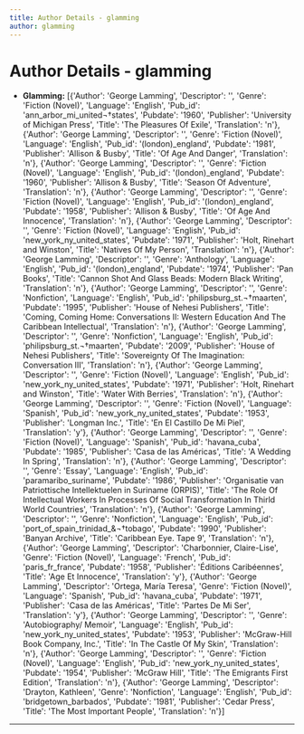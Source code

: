 ```yaml
---
title: Author Details - glamming
author: glamming
---
```


# Author Details - glamming

<ul>
    <li><strong>Glamming:</strong> [{'Author': 'George Lamming', 'Descriptor': '', 'Genre': 'Fiction (Novel)', 'Language': 'English', 'Pub_id': 'ann_arbor_mi_united¬†states', 'Pubdate': '1960', 'Publisher': 'University of Michigan Press', 'Title': 'The Pleasures Of Exile', 'Translation': 'n'}, {'Author': 'George Lamming', 'Descriptor': '', 'Genre': 'Fiction (Novel)', 'Language': 'English', 'Pub_id': '(london)_england', 'Pubdate': '1981', 'Publisher': 'Allison & Busby', 'Title': 'Of Age And Danger', 'Translation': 'n'}, {'Author': 'George Lamming', 'Descriptor': '', 'Genre': 'Fiction (Novel)', 'Language': 'English', 'Pub_id': '(london)_england', 'Pubdate': '1960', 'Publisher': 'Allison & Busby', 'Title': 'Season Of Adventure', 'Translation': 'n'}, {'Author': 'George Lamming', 'Descriptor': '', 'Genre': 'Fiction (Novel)', 'Language': 'English', 'Pub_id': '(london)_england', 'Pubdate': '1958', 'Publisher': 'Allison & Busby', 'Title': 'Of Age And Innocence', 'Translation': 'n'}, {'Author': 'George Lamming', 'Descriptor': '', 'Genre': 'Fiction (Novel)', 'Language': 'English', 'Pub_id': 'new_york_ny_united_states', 'Pubdate': '1971', 'Publisher': 'Holt, Rinehart and Winston', 'Title': 'Natives Of My Person', 'Translation': 'n'}, {'Author': 'George Lamming', 'Descriptor': '', 'Genre': 'Anthology', 'Language': 'English', 'Pub_id': '(london)_england', 'Pubdate': '1974', 'Publisher': 'Pan Books', 'Title': 'Cannon Shot And Glass Beads: Modern Black Writing', 'Translation': 'n'}, {'Author': 'George Lamming', 'Descriptor': '', 'Genre': 'Nonfiction', 'Language': 'English', 'Pub_id': 'philipsburg_st.¬†maarten', 'Pubdate': '1995', 'Publisher': 'House of Nehesi Publishers', 'Title': 'Coming, Coming Home: Conversations II: Western Education And The Caribbean Intellectual', 'Translation': 'n'}, {'Author': 'George Lamming', 'Descriptor': '', 'Genre': 'Nonfiction', 'Language': 'English', 'Pub_id': 'philipsburg_st.¬†maarten', 'Pubdate': '2009', 'Publisher': 'House of Nehesi Publishers', 'Title': 'Sovereignty Of The Imagination: Conversation III', 'Translation': 'n'}, {'Author': 'George Lamming', 'Descriptor': '', 'Genre': 'Fiction (Novel)', 'Language': 'English', 'Pub_id': 'new_york_ny_united_states', 'Pubdate': '1971', 'Publisher': 'Holt, Rinehart and Winston', 'Title': 'Water With Berries', 'Translation': 'n'}, {'Author': 'George Lamming', 'Descriptor': '', 'Genre': 'Fiction (Novel)', 'Language': 'Spanish', 'Pub_id': 'new_york_ny_united_states', 'Pubdate': '1953', 'Publisher': 'Longman Inc.', 'Title': 'En El Castillo De Mi Piel', 'Translation': 'y'}, {'Author': 'George Lamming', 'Descriptor': '', 'Genre': 'Fiction (Novel)', 'Language': 'Spanish', 'Pub_id': 'havana_cuba', 'Pubdate': '1985', 'Publisher': 'Casa de las Américas', 'Title': 'A Wedding In Spring', 'Translation': 'n'}, {'Author': 'George Lamming', 'Descriptor': '', 'Genre': 'Essay', 'Language': 'English', 'Pub_id': 'paramaribo_suriname', 'Pubdate': '1986', 'Publisher': 'Organisatie van Patriottische Intellektuelen in Suriname (ORPIS)', 'Title': 'The Role Of Intellectual Workers In Processes Of Social Transformation In Thirld World Countries', 'Translation': 'n'}, {'Author': 'George Lamming', 'Descriptor': '', 'Genre': 'Nonfiction', 'Language': 'English', 'Pub_id': 'port_of_spain_trinidad_&¬†tobago', 'Pubdate': '1990', 'Publisher': 'Banyan Archive', 'Title': 'Caribbean Eye. Tape 9', 'Translation': 'n'}, {'Author': 'George Lamming', 'Descriptor': 'Charbonnier, Claire-Lise', 'Genre': 'Fiction (Novel)', 'Language': 'French', 'Pub_id': 'paris_fr_france', 'Pubdate': '1958', 'Publisher': 'Éditions Caribéennes', 'Title': 'Age Et Innocence', 'Translation': 'y'}, {'Author': 'George Lamming', 'Descriptor': 'Ortega, María Teresa', 'Genre': 'Fiction (Novel)', 'Language': 'Spanish', 'Pub_id': 'havana_cuba', 'Pubdate': '1971', 'Publisher': 'Casa de las Américas', 'Title': 'Partes De Mi Ser', 'Translation': 'y'}, {'Author': 'George Lamming', 'Descriptor': '', 'Genre': 'Autobiography/ Memoir', 'Language': 'English', 'Pub_id': 'new_york_ny_united_states', 'Pubdate': '1953', 'Publisher': 'McGraw-Hill Book Company, Inc.', 'Title': 'In The Castle Of My Skin', 'Translation': 'n'}, {'Author': 'George Lamming', 'Descriptor': '', 'Genre': 'Fiction (Novel)', 'Language': 'English', 'Pub_id': 'new_york_ny_united_states', 'Pubdate': '1954', 'Publisher': 'McGraw Hill', 'Title': 'The Emigrants First Edition', 'Translation': 'n'}, {'Author': 'George Lamming', 'Descriptor': 'Drayton, Kathleen', 'Genre': 'Nonfiction', 'Language': 'English', 'Pub_id': 'bridgetown_barbados', 'Pubdate': '1981', 'Publisher': 'Cedar Press', 'Title': 'The Most Important People', 'Translation': 'n'}]</li>
</ul>
<hr>